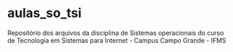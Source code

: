 # aulas_so_tsi
Repositório dos arquivos da disciplina de Sistemas operacionais do curso de Tecnologia em Sistemas para Internet  - Campus Campo Grande - IFMS
